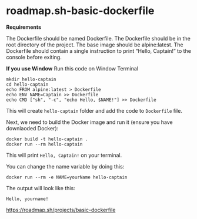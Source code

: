 # roadmap.sh-basic-dockerfile

**Requirements**

The Dockerfile should be named Dockerfile.
The Dockerfile should be in the root directory of the project.
The base image should be alpine:latest.
The Dockerfile should contain a single instruction to print “Hello, Captain!” to the console before exiting.

**If you use Window**
Run this code on Window Terminal
```
mkdir hello-captain
cd hello-captain
echo FROM alpine:latest > Dockerfile
echo ENV NAME=Captain >> Dockerfile
echo CMD ["sh", "-c", "echo Hello, $NAME!"] >> Dockerfile
```
This will create `hello-captain` folder and add the code to `Dockerfile` file.

Next, we need to build the Docker image and run it (ensure you have downlaoded Docker):
```
docker build -t hello-captain .
docker run --rm hello-captain
```

This will print `Hello, Captain!` on your terminal.

You can change the name variable by doing this:
```
docker run --rm -e NAME=yourName hello-captain
```

The output will look like this:

`Hello, yourname!`

https://roadmap.sh/projects/basic-dockerfile



